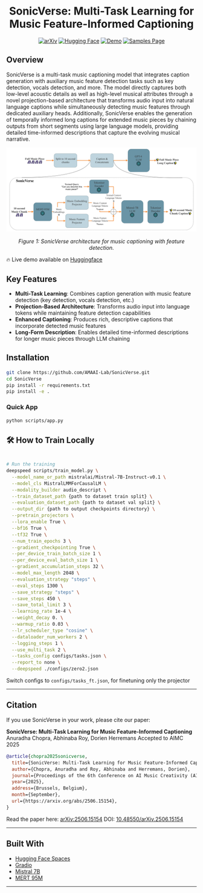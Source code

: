 <div align="center">

# **SonicVerse: Multi-Task Learning for Music Feature-Informed Captioning**
[![arXiv](https://img.shields.io/badge/arXiv-2506.15154-b31b1b.svg)](https://arxiv.org/abs/2506.15154)
[![Hugging Face](https://img.shields.io/badge/🤗%20Hugging%20Face-Model-yellow)](https://huggingface.co/amaai-lab/SonicVerse)
[![Demo](https://img.shields.io/badge/🎵-Demo-green)](https://huggingface.co/spaces/amaai-lab/SonicVerse)
[![Samples Page](https://img.shields.io/badge/Samples-Page-blue)](https://amaai-lab.github.io/SonicVerse/)

</div>

## Overview

SonicVerse is a multi-task music captioning model that integrates caption generation with auxiliary music feature detection tasks such as key detection, vocals detection, and more. The model directly captures both low-level acoustic details as well as high-level musical attributes through a novel projection-based architecture that transforms audio input into natural language captions while simultaneously detecting music features through dedicated auxiliary heads. Additionally, SonicVerse enables the generation of temporally informed long captions for extended music pieces by chaining outputs from short segments using large language models, providing detailed time-informed descriptions that capture the evolving musical narrative.

<div align="center">
<img src="media/overview.png" alt="SonicVerse Architecture" width="800"/>
<p><em>Figure 1: SonicVerse architecture for music captioning with feature detection.</em></p>
</div>

🔥 Live demo available on [Huggingface](https://huggingface.co/spaces/amaai-lab/SonicVerse)

## Key Features

- **Multi-Task Learning**: Combines caption generation with music feature detection (key detection, vocals detection, etc.)
- **Projection-Based Architecture**: Transforms audio input into language tokens while maintaining feature detection capabilities
- **Enhanced Captioning**: Produces rich, descriptive captions that incorporate detected music features
- **Long-Form Description**: Enables detailed time-informed descriptions for longer music pieces through LLM chaining

## Installation

```bash
git clone https://github.com/AMAAI-Lab/SonicVerse.git
cd SonicVerse
pip install -r requirements.txt
pip install -e .
```

### Quick App

```bash
python scripts/app.py
```

## 🛠️ How to Train Locally

```bash

# Run the training
deepspeed scripts/train_model.py \
  --model_name_or_path mistralai/Mistral-7B-Instruct-v0.1 \
  --model_cls MistralLMMForCausalLM \
  --modality_builder audio_descript \
  --train_dataset_path {path to dataset train split} \
  --evaluation_dataset_path {path to dataset val split} \
  --output_dir {path to output checkpoints directory} \
  --pretrain_projectors \
  --lora_enable True \
  --bf16 True \
  --tf32 True \
  --num_train_epochs 3 \
  --gradient_checkpointing True \
  --per_device_train_batch_size 1 \
  --per_device_eval_batch_size 1 \
  --gradient_accumulation_steps 32 \
  --model_max_length 2048 \
  --evaluation_strategy "steps" \
  --eval_steps 1300 \
  --save_strategy "steps" \
  --save_steps 450 \
  --save_total_limit 3 \
  --learning_rate 1e-4 \
  --weight_decay 0. \
  --warmup_ratio 0.03 \
  --lr_scheduler_type "cosine" \
  --dataloader_num_workers 2 \
  --logging_steps 1 \
  --use_multi_task 2 \
  --tasks_config configs/tasks.json \
  --report_to none \
  --deepspeed ./configs/zero2.json
```

Switch configs to `configs/tasks_ft.json`, for finetuning only the projector

---

<!-- ```

## Training
### Data Prcoessing
### Finetuning
 -->


## Citation

If you use SonicVerse in your work, please cite our paper:

**SonicVerse: Multi-Task Learning for Music Feature-Informed Captioning**
Anuradha Chopra, Abhinaba Roy, Dorien Herremans
Accepted to AIMC 2025

```bibtex
@article{chopra2025sonicverse,
  title={SonicVerse: Multi-Task Learning for Music Feature-Informed Captioning},
  author={Chopra, Anuradha and Roy, Abhinaba and Herremans, Dorien},
  journal={Proceedings of the 6th Conference on AI Music Creativity (AIMC 2025)},
  year={2025},
  address={Brussels, Belgium},
  month={September},
  url={https://arxiv.org/abs/2506.15154},
}
```

Read the paper here: [arXiv:2506.15154](https://arxiv.org/abs/2506.15154)
DOI: [10.48550/arXiv.2506.15154](https://doi.org/10.48550/arXiv.2506.15154)

---

## Built With

- [Hugging Face Spaces](https://huggingface.co/spaces)
- [Gradio](https://gradio.app/)
- [Mistral 7B](https://huggingface.co/mistralai/Mistral-7B-v0.1)
- [MERT 95M](https://huggingface.co/m-a-p/MERT-v1-95M)

---

<!-- ## ✨ Acknowledgements

- [Model authors or papers you built on]
- [Contributors or collaborators]

---

<div align="center">
Made with ❤️ by the AMAAI Lab | Singapore
</div>
